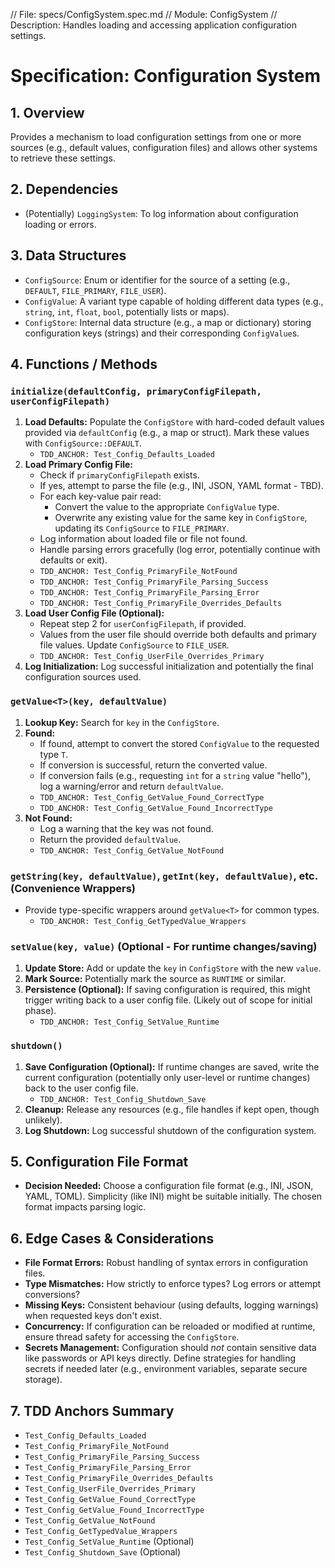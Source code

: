 // File: specs/ConfigSystem.spec.md
// Module: ConfigSystem
// Description: Handles loading and accessing application configuration settings.

# Specification: Configuration System

## 1. Overview

Provides a mechanism to load configuration settings from one or more sources (e.g., default values, configuration files) and allows other systems to retrieve these settings.

## 2. Dependencies

- (Potentially) `LoggingSystem`: To log information about configuration loading or errors.

## 3. Data Structures

- `ConfigSource`: Enum or identifier for the source of a setting (e.g., `DEFAULT`, `FILE_PRIMARY`, `FILE_USER`).
- `ConfigValue`: A variant type capable of holding different data types (e.g., `string`, `int`, `float`, `bool`, potentially lists or maps).
- `ConfigStore`: Internal data structure (e.g., a map or dictionary) storing configuration keys (strings) and their corresponding `ConfigValue`s.

## 4. Functions / Methods

### `initialize(defaultConfig, primaryConfigFilepath, userConfigFilepath)`

1.  **Load Defaults:** Populate the `ConfigStore` with hard-coded default values provided via `defaultConfig` (e.g., a map or struct). Mark these values with `ConfigSource::DEFAULT`.
    - `TDD_ANCHOR: Test_Config_Defaults_Loaded`
2.  **Load Primary Config File:**
    - Check if `primaryConfigFilepath` exists.
    - If yes, attempt to parse the file (e.g., INI, JSON, YAML format - TBD).
    - For each key-value pair read:
        - Convert the value to the appropriate `ConfigValue` type.
        - Overwrite any existing value for the same key in `ConfigStore`, updating its `ConfigSource` to `FILE_PRIMARY`.
    - Log information about loaded file or file not found.
    - Handle parsing errors gracefully (log error, potentially continue with defaults or exit).
    - `TDD_ANCHOR: Test_Config_PrimaryFile_NotFound`
    - `TDD_ANCHOR: Test_Config_PrimaryFile_Parsing_Success`
    - `TDD_ANCHOR: Test_Config_PrimaryFile_Parsing_Error`
    - `TDD_ANCHOR: Test_Config_PrimaryFile_Overrides_Defaults`
3.  **Load User Config File (Optional):**
    - Repeat step 2 for `userConfigFilepath`, if provided.
    - Values from the user file should override both defaults and primary file values. Update `ConfigSource` to `FILE_USER`.
    - `TDD_ANCHOR: Test_Config_UserFile_Overrides_Primary`
4.  **Log Initialization:** Log successful initialization and potentially the final configuration sources used.

### `getValue<T>(key, defaultValue)`

1.  **Lookup Key:** Search for `key` in the `ConfigStore`.
2.  **Found:**
    - If found, attempt to convert the stored `ConfigValue` to the requested type `T`.
    - If conversion is successful, return the converted value.
    - If conversion fails (e.g., requesting `int` for a `string` value "hello"), log a warning/error and return `defaultValue`.
    - `TDD_ANCHOR: Test_Config_GetValue_Found_CorrectType`
    - `TDD_ANCHOR: Test_Config_GetValue_Found_IncorrectType`
3.  **Not Found:**
    - Log a warning that the key was not found.
    - Return the provided `defaultValue`.
    - `TDD_ANCHOR: Test_Config_GetValue_NotFound`

### `getString(key, defaultValue)`, `getInt(key, defaultValue)`, etc. (Convenience Wrappers)

- Provide type-specific wrappers around `getValue<T>` for common types.
    - `TDD_ANCHOR: Test_Config_GetTypedValue_Wrappers`

### `setValue(key, value)` (Optional - For runtime changes/saving)

1.  **Update Store:** Add or update the `key` in `ConfigStore` with the new `value`.
2.  **Mark Source:** Potentially mark the source as `RUNTIME` or similar.
3.  **Persistence (Optional):** If saving configuration is required, this might trigger writing back to a user config file. (Likely out of scope for initial phase).
    - `TDD_ANCHOR: Test_Config_SetValue_Runtime`

### `shutdown()`

1.  **Save Configuration (Optional):** If runtime changes are saved, write the current configuration (potentially only user-level or runtime changes) back to the user config file.
    - `TDD_ANCHOR: Test_Config_Shutdown_Save`
2.  **Cleanup:** Release any resources (e.g., file handles if kept open, though unlikely).
3.  **Log Shutdown:** Log successful shutdown of the configuration system.

## 5. Configuration File Format

- **Decision Needed:** Choose a configuration file format (e.g., INI, JSON, YAML, TOML). Simplicity (like INI) might be suitable initially. The chosen format impacts parsing logic.

## 6. Edge Cases & Considerations

- **File Format Errors:** Robust handling of syntax errors in configuration files.
- **Type Mismatches:** How strictly to enforce types? Log errors or attempt conversions?
- **Missing Keys:** Consistent behaviour (using defaults, logging warnings) when requested keys don't exist.
- **Concurrency:** If configuration can be reloaded or modified at runtime, ensure thread safety for accessing the `ConfigStore`.
- **Secrets Management:** Configuration should *not* contain sensitive data like passwords or API keys directly. Define strategies for handling secrets if needed later (e.g., environment variables, separate secure storage).

## 7. TDD Anchors Summary

- `Test_Config_Defaults_Loaded`
- `Test_Config_PrimaryFile_NotFound`
- `Test_Config_PrimaryFile_Parsing_Success`
- `Test_Config_PrimaryFile_Parsing_Error`
- `Test_Config_PrimaryFile_Overrides_Defaults`
- `Test_Config_UserFile_Overrides_Primary`
- `Test_Config_GetValue_Found_CorrectType`
- `Test_Config_GetValue_Found_IncorrectType`
- `Test_Config_GetValue_NotFound`
- `Test_Config_GetTypedValue_Wrappers`
- `Test_Config_SetValue_Runtime` (Optional)
- `Test_Config_Shutdown_Save` (Optional)